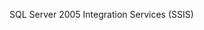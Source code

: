 <Token xmlns:xlink="http://www.w3.org/1999/xlink">SQL Server 2005 Integration Services (SSIS)</Token>